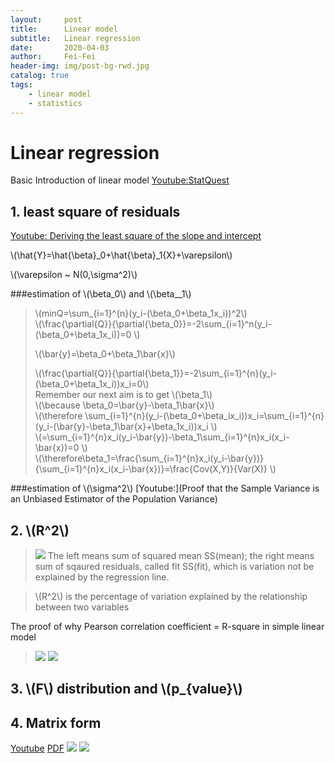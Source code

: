 ```yaml
---
layout:     post
title:      Linear model
subtitle:   Linear regression
date:       2020-04-03
author:     Fei-Fei
header-img: img/post-bg-rwd.jpg
catalog: true
tags:
    - linear model
    - statistics
---
```


<head>
  <script id="MathJax-script" async
          src="https://cdn.jsdelivr.net/npm/mathjax@3/es5/tex-mml-chtml.js">
  </script>
</head>


# Linear regression 


Basic Introduction of linear model [Youtube:StatQuest](https://www.youtube.com/watch?v=nk2CQITm_eo&list=PLblh5JKOoLUIcdlgu78MnlATeyx4cEVeR&index=17)

## 1. least square of residuals
[Youtube: Deriving the least square of the slope and intercept](https://www.youtube.com/watch?v=ewnc1cXJmGA)


\\(\hat{Y}=\hat{\beta}_0+\hat{\beta}\_1{X}+\varepsilon\\)

\\(\varepsilon ~ N(0,\sigma^2)\\)

###estimation of \\(\beta\_0\\) and \\(\beta_\_1\\)

>\\(minQ=\sum\_{i=1}^{n}(y\_i-(\beta\_0+\beta\_1x\_i))^2\\)
><br/>
>\\(\frac{\partial{Q}}{\partial{\beta\_0}}=-2\sum\_{i=1}^n(y\_i-(\beta\_0+\beta\_1x\_i))=0 \\) 
>
>
>\\(\bar{y}=\beta\_0+\beta\_1\bar{x}\\)
><br/>
>
>\\(\frac{\partial{Q}}{\partial{\beta\_1}}=-2\sum\_{i=1}^{n}(y\_i-(\beta\_0+\beta\_1x\_i))x\_i=0\\)
><br/>
>Remember our next aim is to get \\(\beta_1\\)
><br/>
>\\(\because \beta\_0=\bar{y}-\beta\_1\bar{x}\\)
><br/>
>\\(\\therefore \sum\_{i=1}^{n}(y\_i-(\beta\_0+\beta\_ix\_i))x\_i=\sum\_{i=1}^{n}(y\_i-(\bar{y}-\beta\_1\bar{x}+\beta\_1x\_i))x\_i \\)
><br/>
>\\(=\sum\_{i=1}^{n}x\_i(y\_i-\bar{y})-\beta\_1\sum\_{i=1}^{n}x\_i(x\_i-\bar{x})=0 \\)
><br/>
>\\(\therefore\beta\_1=\frac{\sum\_{i=1}^{n}x\_i(y\_i-\bar{y})}{\sum\_{i=1}^{n}x\_i(x\_i-\bar{x})}=\frac{Cov(X,Y)}{Var(X)}
\\) 

###estimation of \\(\sigma^2\\)
[Youtube:](Proof that the Sample Variance is an Unbiased Estimator of the Population Variance)

## 2. \\(R^2\\)

>![](https://tva1.sinaimg.cn/large/00831rSTly1gdgkdg4zpqj30v50ecdkl.jpg)
>The left means sum of squared mean SS(mean); the right means sum of sqaured residuals, called fit SS(fit), which is variation not be explained by the regression line.

>\\(R^2\\) is the percentage of variation explained by the relationship between two variables

The proof of why Pearson correlation coefficient = R-square in simple linear model

>![](https://tva1.sinaimg.cn/large/00831rSTly1gdhyft6ivdj30u40s2wir.jpg)
>![](https://tva1.sinaimg.cn/large/00831rSTly1gdhyio1zlxj30ff0ivabo.jpg)

## 3.   \\(F\\) distribution and  \\(p_{value}\\)

## 4. Matrix form
[Youtube](https://www.youtube.com/watch?v=fb1CNQT-3Pg)
[PDF](https://web.stanford.edu/~mrosenfe/soc_meth_proj3/matrix_OLS_NYU_notes.pdf)
![](https://tva1.sinaimg.cn/large/007S8ZIlgy1gebqzchv5zj30j70fyjtg.jpg)
![](https://tva1.sinaimg.cn/large/007S8ZIlgy1gebra0zm3hj31400u0npd.jpg)
